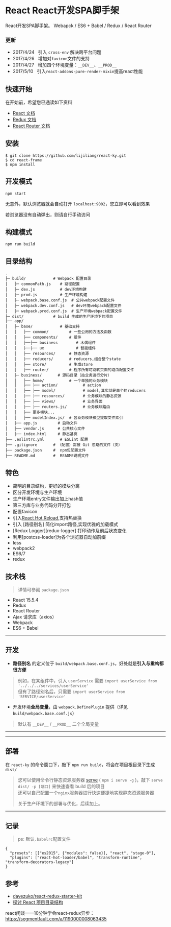 # React React开发SPA脚手架

React开发SPA脚手架。 Webapck / ES6 + Babel / Redux / React Router

### 更新
* 2017/4/24 &nbsp; 引入 `cross-env` 解决跨平台问题
* 2017/4/26 &nbsp; 增加对`favicon`文件的支持
* 2017/4/27 &nbsp; 增加四个环境变量：`__DEV__`、`__PROD__`
* 2017/5/10 &nbsp; 引入`react-addons-pure-render-mixin`提高react性能

## 快速开始
在开始前，希望您已通读如下资料

* [React 文档][react-doc]
* [Redux 文档][redux-doc]
* [React Router 文档][react-router-doc]

## 安装
```shell
$ git clone https://github.com/lijiliang/react-ky.git
$ cd react-frame
$ npm install
```

## 开发模式
```shell
npm start
```
无意外，默认浏览器就会自动打开 `localhost:9002`，您立即可以看到效果

若浏览器没有自动弹出，则请自行手动访问  

## 构建模式
```shell
npm run build
```

## 目录结构
```
.
├─ build/            # Webpack 配置目录
│   ├─ commonPath.js    # 路径配置
│   ├─ dev.js           # dev环境构建
│   ├─ prod.js          # 生产环境构建
│   ├─ webpack.base.conf.js  # 公共webpack配置文件
│   ├─ webpack.dev.conf.js   # dev环境webpack配置文件
│   ├─ webpack.prod.conf.js  # 生产环境webpack配置文件
├─ dist/             # build 生成的生产环境下的项目
├── app/
│   ├─ base/            # 基础支持
│   │   ├── common/         # 一些公用的方法及函数
│   │   ├── components/     # 组件
│   │   ├──├── business        # 木偶组件
│   │   ├──├── ux              # 智能组件
│   │   ├── resources/      # 静态资源
│   │   ├── reducers/       # reducers,组合整个state
│   │   ├── store/          # 生成store
│   │   ├── router/         # 程序所有可跳转页面的路由配置文件
│   ├─ business/       # 源码目录（按业务进行分片）
│   │   ├── home/           # 一个单独的业务模块
│   │   ├── ├── action/           # action
│   │   ├── ├── model/            # model,其实就是单个的reducers
│   │   ├── ├── resources/        # 业务模块的静态资源
│   │   ├── ├── views/            # 业务界面
│   │   ├── ├── routers.js/       # 业务模块路由
│   │   ├── 更多模块...
│   │   ├── modelIndex.js/  # 各业务模块模型提取文件索引
│   ├── app.js         # 启动文件
│   ├── vendor.js      # 公共核心文件
│   ├── index.html     # 静态基页
├── .eslintrc.yml       # ESLint 配置
├── .gitignore       # （配置）需被 Git 忽略的文件（夹）
├── package.json     #  npm包配置文件
├── README.md        #  README说明文件
```

## 特色
* 简明的目录结构，更好的模块分离
* 区分开发环境与生产环境
* 生产环境entry文件输出加上hash值
* 第三方库与业务代码分开打包
* 配置favicon
* 引入[React Hot Reload][hot-loader],支持热替换
* 引入 [路径别名] 简化import路径,实现优雅的加载模式
* [Redux Logger][redux-logger] 打印动作及前后状态变化
* 利用[postcss-loader]为各个浏览器自动加前缀
* less
* webpack2
* ES6/7
* redux


## 技术栈
> 详情可参阅 `package.json`

* React 15.5.4
* Redux
* React Router
* Ajax 请求库（axios）
* Webpack
* ES6 + Babel

***
## 开发
* **路径别名** 的定义位于 `build/webpack.base.conf.js`，好处就是**引入与重构都很方便**
> 例如，在某组件中，引入 `userService` 需要 `import userService from '../../../services/userService'`  
> 但有了路径别名后，只需要 `import userService from 'SERVICE/userService'`  

* 开发环境**全局变量**，由 `webpack.DefinePlugin` 提供（详见 `build/webpack.base.conf.js`）
> 默认有 `__DEV__` / `__PROD__` 二个全局变量  
***

***
## 部署
在 `react-ky` 的命令窗口下，敲下 `npm run build`，将会在项目根目录下生成 `dist/`  
> 您可以使用命令行静态资源服务器 [serve](https://github.com/tj/serve) ( `npm i serve -g` )，敲下 `serve dist/ -p [端口]` 来快速查看 build 后的项目  
> 还可以自己配置一个`nginx`服务器进行快速便捷地实现静态资源服务器
>
> 关于生产环境下的部署与优化，后续加上。
***

## 记录
> ps: 默认`.babelrc`配置文件
```
{
  "presets": [["es2015", {"modules": false}], "react", "stage-0"],
  "plugins": ["react-hot-loader/babel", "transform-runtime", "transform-decorators-legacy"]
}

```
## 参考
* [davezuko/react-redux-starter-kit](https://github.com/davezuko/react-redux-starter-kit)
* [探讨 React 项目目录结构](http://marmelab.com/blog/2015/12/17/react-directory-structure.html)

react闲谈——10分钟学会react-redux异步： https://segmentfault.com/a/1190000008063435

[react-doc]: http://reactjs.cn/react/docs/getting-started-zh-CN.html
[redux-doc]: http://camsong.github.io/redux-in-chinese/index.html
[react-router-doc]: http://react-guide.github.io/react-router-cn/
[hot-loader]: https://github.com/gaearon/react-hot-loader
[react-hot-loader]: https://github.com/gaearon/react-hot-loader/issues/218
[webpack 2 打包实战]: http://www.tuicool.com/articles/QJJRrmJ
[webpack-in-action]:  https://github.com/fenivana/webpack-in-action
[html-webpack-plugin]: https://zengxiaotao.github.io/2016/10/26/html-webpack-plugin-%E7%94%A8%E6%B3%95/
[webpack-redux参考]: https://github.com/hyy1115/react-redux-webpack
